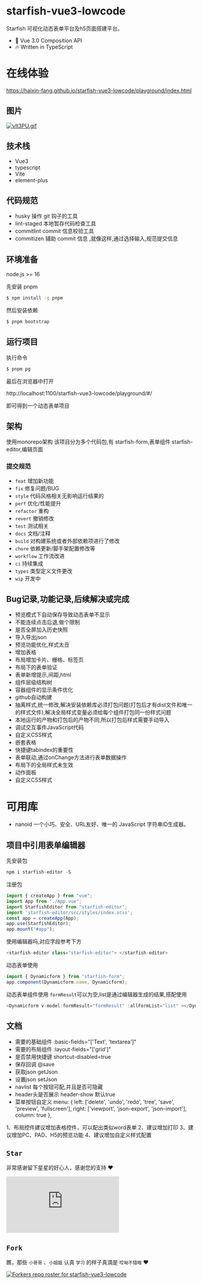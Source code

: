 # starfish-vue3-lowcode
Starfish 可视化动态表单平台及h5页面搭建平台。

* 💪 Vue 3.0 Composition API
* 🔥 Written in TypeScript

# 在线体验

https://haixin-fang.github.io/starfish-vue3-lowcode/playground/index.html

## 图片
[![vlt3PU.gif](https://s1.ax1x.com/2022/08/09/vlt3PU.gif)](https://imgtu.com/i/vlt3PU)

## 技术栈

- Vue3
- typescript
- Vite
- element-plus



## 代码规范
- husky
操作 git 钩子的工具
- lint-staged
本地暂存代码检查工具
- commitlint
commit 信息校验工具
- commitizen
辅助 commit 信息 ,就像这样,通过选择输入,规范提交信息
## 环境准备

node.js >= 16

先安装 pnpm

```bash
$ npm install -g pnpm
```

然后安装依赖

```bash
$ pnpm bootstrap
```

## 运行项目

执行命令

```bash
$ pnpm pg
```

最后在浏览器中打开

http://localhost:1100/starfish-vue3-lowcode/playground/#/

即可得到一个动态表单项目


## 架构

使用monorepo架构
该项目分为多个代码包,有
starfish-form,表单组件
starfish-editor,编辑页面


### 提交规范

- `feat` 增加新功能
- `fix` 修复问题/BUG
- `style` 代码风格相关无影响运行结果的
- `perf` 优化/性能提升
- `refactor` 重构
- `revert` 撤销修改
- `test` 测试相关
- `docs` 文档/注释
- `build` 对构建系统或者外部依赖项进行了修改
- `chore` 依赖更新/脚手架配置修改等
- `workflow` 工作流改进
- `ci` 持续集成
- `types` 类型定义文件更改
- `wip` 开发中


## Bug记录,功能记录,后续解决或完成

- 预览模式下自动保存导致动态表单不显示
- 不能连续点击后退,做个限制
- 是否全屏加入历史快照
- 导入导出json
- 预览功能优化,样式太丑
- 增加表格
- 布局增加卡片、栅格、标签页
- 布局下的表单验证
- 表单新增提示,间距,html
- 组件层级结构树
- 容器组件的显示条件优化
- github自动构建
- 抽离样式,统一修改,解决安装依赖库必须打包问题(打包后才有dist文件和唯一的样式文件),解决全局样式变量必须给每个组件打包同一份样式问题
- 本地运行的产物和打包后的产物不同,所以打包后样式需要手动导入
- 调试交互事件JavaScript代码
- 自定义CSS样式
- 嵌套表格
- 快捷键tabindex的重要性
- 表单联动,通过onChange方法进行表单数据操作
- 布局下的全局样式未生效
- 动作面板
- 自定义CSS样式

# 可用库
- nanoid 一个小巧、安全、URL友好、唯一的 JavaScript 字符串ID生成器。

## 项目中引用表单编辑器

先安装包
```js
npm i starfish-editor -S
```
注册包
```js
import { createApp } from "vue";
import App from "./App.vue";
import StarfishEditor from "starfish-editor";
import 'starfish-editor/src/styles/index.scss';
const app = createApp(App);
app.use(StarfishEditor);
app.mount("#app");
```
使用编辑器吗,对应字段参考下方
```js
<starfish-editor class="starfish-editor"> </starfish-editor>
```
动态表单使用
```js
import { Dynamicform } from "starfish-form";
app.component(Dynamicform.name, Dynamicform);
```

动态表单组件使用
`formResult`可以为空,list是通过编辑器生成的结果,搭配使用
```js
<Dynamicform v-model:formResult="formResult" :allFormList="list" ></Dynamicform>
```

## 文档
- 需要的基础组件
:basic-fields="['Text', 'textarea']"
- 需要的布局组件
:layout-fields="['grid']"
- 是否禁用快捷键
shortcut-disabled=true
- 保存回调
@save
- 获取json
getJson
- 设置json
setJson
- navlist 每个按钮可配,并且是否可隐藏
- header头是否展示
header-show 默认true
- 菜单按钮自定义
menu: {
    left: ['delete', 'undo', 'redo', 'tree', 'save', 'preview', 'fullscreen'],
    right: ['viewport', 'json-export', 'json-import'],
    column: true
},



1、布局控件建议增加表格控件，可以配出类似word表单
2、建议增加打印
3、建议增加PC、PAD、H5的预览功能
4、建议增加自定义样式配置


## `Star`

非常感谢留下星星的好心人，感谢您的支持 :heart:

[![Stargazers for starfish-vue3-lowcode](https://bytecrank.com/nastyox/reporoster/php/stargazersSVG.php?user=haixin-fang&repo=starfish-vue3-lowcode)](https://github.com/haixin-fang/starfish-vue3-lowcode/stargazers)

## `Fork`

瞧，那些 `小哥哥` 、`小姐姐` 认真 `学习` 的样子真滴是 `哎呦不错哦` :heart:

[![Forkers repo roster for starfish-vue3-lowcode](https://reporoster.com/forks/haixin-fang/starfish-vue3-lowcode)](https://github.com/haixin-fang/starfish-vue3-lowcode/network/members)